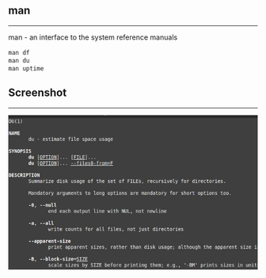 ## man
*********

man - an interface to the system reference manuals

```
man df
man du
man uptime
```

## Screenshot
***************

![man](screenshots/man.jpg)

